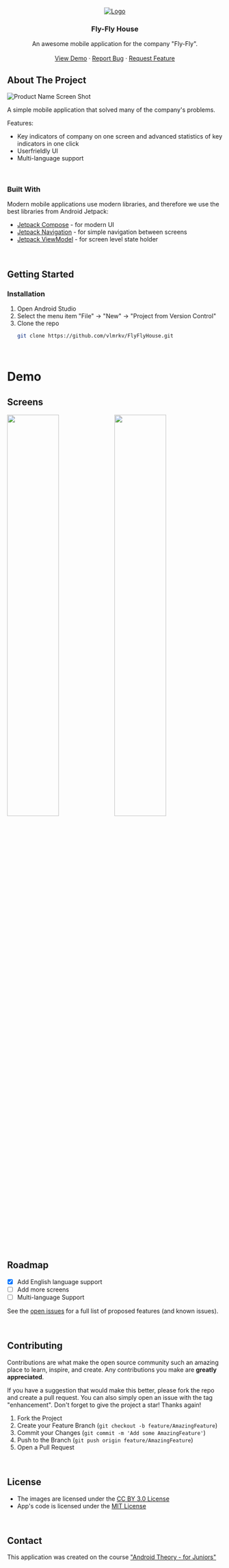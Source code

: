 <!-- PROJECT LOGO -->
<br />
<div align="center">
  <a href="https://github.com/vlmrkv/FlyFlyHouse">
    <img src="https://ucarecdn.com/71c49046-21c7-4b62-b882-aad1fe8e131e/" alt="Logo">
  </a>

<h3 align="center">Fly-Fly House</h3>

  <p align="center">
    An awesome mobile application for the company "Fly-Fly".
    <br />
    <br />
    <a href="https://github.com/vlmrkv/FlyFlyHouse">View Demo</a>
    ·
    <a href="https://github.com/vlmrkv/FlyFlyHouse/issues">Report Bug</a>
    ·
    <a href="https://github.com/vlmrkv/FlyFlyHouse/issues">Request Feature</a>
  </p>
</div>



<!-- ABOUT THE PROJECT -->
## About The Project

![Product Name Screen Shot](https://ucarecdn.com/71c49046-21c7-4b62-b882-aad1fe8e131e/)

A simple mobile application that solved many of the company's problems.

Features:
- Key indicators of company on one screen and advanced statistics of key indicators in one click
- Userfrieldly UI
- Multi-language support

</br>



### Built With

Modern mobile applications use modern libraries, and therefore we use the best libraries from Android Jetpack:

* [Jetpack Compose](https://developer.android.com/jetpack/compose) - for modern UI
* [Jetpack Navigation](https://developer.android.com/guide/navigation) - for simple navigation between screens
* [Jetpack ViewModel](https://developer.android.com/topic/libraries/architecture/viewmodel) - for screen level state holder

</br>

<!-- GETTING STARTED -->
## Getting Started

### Installation

1. Open Android Studio
2. Select the menu item "File" -> "New" -> "Project from Version Control"
3. Clone the repo
   ```sh
   git clone https://github.com/vlmrkv/FlyFlyHouse.git
   ```

</br>

<!--Demo -->
# Demo

## Screens
<img src="https://ucarecdn.com/f2f12247-4616-42ca-a028-1709e23fb678/" width="49%"> <img src="https://ucarecdn.com/a4dd00c5-26bb-4734-a52a-4fcfae92abc5/" width="49%">

</br>

<!-- ROADMAP -->
## Roadmap

- [x] Add English language support
- [ ] Add more screens
- [ ] Multi-language Support

See the [open issues](https://github.com/vlmrkv/FlyFlyHouse/issues) for a full list of proposed features (and known issues).

</br>


<!-- CONTRIBUTING -->
## Contributing

Contributions are what make the open source community such an amazing place to learn, inspire, and create. Any contributions you make are **greatly appreciated**.

If you have a suggestion that would make this better, please fork the repo and create a pull request. You can also simply open an issue with the tag "enhancement".
Don't forget to give the project a star! Thanks again!

1. Fork the Project
2. Create your Feature Branch (`git checkout -b feature/AmazingFeature`)
3. Commit your Changes (`git commit -m 'Add some AmazingFeature'`)
4. Push to the Branch (`git push origin feature/AmazingFeature`)
5. Open a Pull Request

</br>

## License

- The images are licensed under the [CC BY 3.0 License](http://creativecommons.org/licenses/by/3.0/)
- App's code is licensed under the [MIT License](https://opensource.org/licenses/mit-license.html/)

</br>

## Contact
This application was created on the course ["Android Theory - for Juniors"](https://stepik.org/a/138114)



<br />